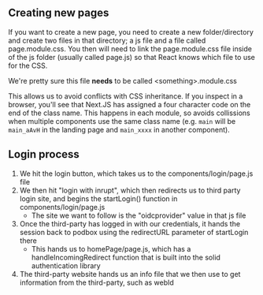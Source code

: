 ## Creating new pages

If you want to create a new page, you need to create a new folder/directory and create two files in that directory; a js file and a file called page.module.css. You then will need to link the page.module.css file inside of the js folder (usually called page.js) so that React knows which file to use for the CSS.

We're pretty sure this file **needs** to be called \<something\>.module.css

This allows us to avoid conflicts with CSS inheritance. If you inspect in a browser, you'll see that Next.JS has assigned a four character code on the end of the class name. This happens in each module, so avoids collissions when multiple components use the same class name (e.g. `main` will be `main_aAvH` in the landing page and `main_xxxx` in another component).

## Login process

1. We hit the login button, which takes us to the components/login/page.js file
2. We then hit "login with inrupt", which then redirects us to third party login site, and begins the startLogin() function in components/login/page.js
   - The site we want to follow is the "oidcprovider" value in that js file
3. Once the third-party has logged in with our credentials, it hands the session back to podbox using the redirectURL parameter of startLogin there
   - This hands us to homePage/page.js, which has a handleIncomingRedirect function that is built into the solid authentication library
4. The third-party website hands us an info file that we then use to get information from the third-party, such as webId
